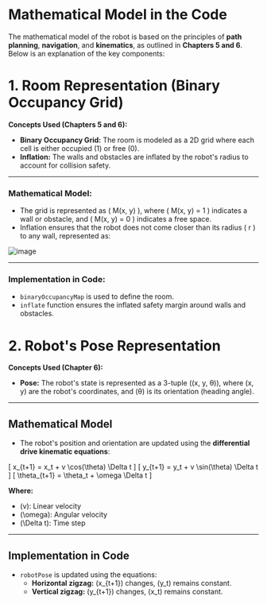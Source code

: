 # Mathematical Model in the Code

The mathematical model of the robot is based on the principles of **path planning**, **navigation**, and **kinematics**, as outlined in **Chapters 5 and 6**. Below is an explanation of the key components:
# 1. Room Representation (Binary Occupancy Grid)

**Concepts Used (Chapters 5 and 6):**
- **Binary Occupancy Grid:** The room is modeled as a 2D grid where each cell is either occupied (1) or free (0).  
- **Inflation:** The walls and obstacles are inflated by the robot's radius to account for collision safety.

---

### **Mathematical Model:**
- The grid is represented as \( M(x, y) \), where \( M(x, y) = 1 \) indicates a wall or obstacle, and \( M(x, y) = 0 \) indicates a free space.  
- Inflation ensures that the robot does not come closer than its radius \( r \) to any wall, represented as:

![image](https://github.com/user-attachments/assets/52592e14-8280-4960-a29c-6a91a73cd873)


---

### **Implementation in Code:**
- `binaryOccupancyMap` is used to define the room.  
- `inflate` function ensures the inflated safety margin around walls and obstacles.
# 2. Robot's Pose Representation

**Concepts Used (Chapter 6):**
- **Pose:** The robot's state is represented as a 3-tuple \((x, y, θ)\), where \(x, y\) are the robot's coordinates, and \(θ\) is its orientation (heading angle).

---

## **Mathematical Model**
- The robot's position and orientation are updated using the **differential drive kinematic equations**:

\[
x_{t+1} = x_t + v \cos(\theta) \Delta t
\]
\[
y_{t+1} = y_t + v \sin(\theta) \Delta t
\]
\[
\theta_{t+1} = \theta_t + \omega \Delta t
\]

**Where:**
- \(v\): Linear velocity  
- \(\omega\): Angular velocity  
- \(\Delta t\): Time step  

---

## **Implementation in Code**
- `robotPose` is updated using the equations:
  - **Horizontal zigzag:** \(x_{t+1}\) changes, \(y_t\) remains constant.  
  - **Vertical zigzag:** \(y_{t+1}\) changes, \(x_t\) remains constant.
